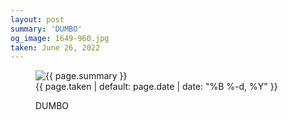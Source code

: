 ```yaml
---
layout: post
summary: 'DUMBO'
og_image: 1649-960.jpg
taken: June 26, 2022
---
```


<figure class="post" data-src="{{ site.assets_url }}/{{ page.og_image }}">
<img alt="{{ page.summary }}" sizes="(min-width: 700px) 50vw, calc(100vw - 2rem)" src="{{ site.assets_url }}/1649-480.jpg" srcset="{{ site.assets_url }}/1649-240.jpg 240w, {{ site.assets_url }}/1649-480.jpg 480w, {{ site.assets_url }}/1649-720.jpg 720w, {{ site.assets_url }}/1649-960.jpg 960w"/>
<figcaption>
<time>{{ page.taken | default: page.date | date: "%B %-d, %Y" }}</time>
<p>DUMBO</p>
</figcaption>
</figure>

